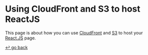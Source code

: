 # Using CloudFront and S3 to host ReactJS

This page is about how you can use [CloudFront](https://aws.amazon.com/cloudfront/) and [S3](https://aws.amazon.com/s3/) to host your [React.JS](https://react.dev/) page.

[↩️ go back](../../README.md)
